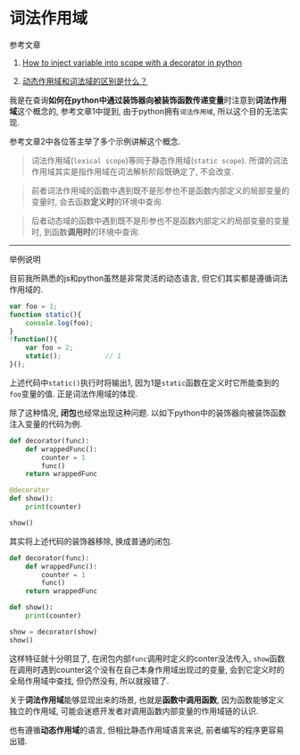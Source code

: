 # 词法作用域

参考文章

1. [How to inject variable into scope with a decorator in python](https://stackoverflow.com/questions/17862185/how-to-inject-variable-into-scope-with-a-decorator-in-python)

2. [动态作用域和词法域的区别是什么？](https://www.zhihu.com/question/20032419)

我是在查询**如何在python中通过装饰器向被装饰函数传递变量**时注意到**词法作用域**这个概念的, 参考文章1中提到, 由于python拥有`词法作用域`, 所以这个目的无法实现.

参考文章2中各位答主举了多个示例讲解这个概念.

> 词法作用域(`lexical scope`)等同于静态作用域(`static scope`). 所谓的词法作用域其实是指作用域在词法解析阶段既确定了, 不会改变. 

> 前者词法作用域的函数中遇到既不是形参也不是函数内部定义的局部变量的变量时, 会去函数**定义时**的环境中查询. 

> 后者动态域的函数中遇到既不是形参也不是函数内部定义的局部变量的变量时, 到函数**调用时**的环境中查询. 

------

举例说明

目前我所熟悉的js和python虽然是非常灵活的动态语言, 但它们其实都是遵循词法作用域的.

```js
var foo = 1;
function static(){
    console.log(foo);
}
!function(){
    var foo = 2;
    static();           // 1
}();
```

上述代码中`static()`执行时将输出1, 因为1是`static`函数在定义时它所能查到的`foo`变量的值. 正是词法作用域的体现.

除了这种情况, **闭包**也经常出现这种问题. 以如下python中的装饰器向被装饰函数注入变量的代码为例.

```py
def decorator(func):
    def wrappedFunc():
        counter = 1
        func()
    return wrappedFunc

@decorator
def show():
    print(counter)

show()
```

其实将上述代码的装饰器移除, 换成普通的闭包.

```py
def decorator(func):
    def wrappedFunc():
        counter = 1
        func()
    return wrappedFunc

def show():
    print(counter)

show = decorator(show)
show()
```

这样特征就十分明显了, 在闭包内部`func`调用时定义的conter没法传入, `show`函数在调用时遇到counter这个没有在自己本身作用域出现过的变量, 会到它定义时的全局作用域中查找, 但仍然没有, 所以就报错了.

关于**词法作用域**能够显现出来的场景, 也就是**函数中调用函数**, 因为函数能够定义独立的作用域, 可能会迷惑开发者对调用函数内部变量的作用域链的认识.

也有遵循**动态作用域**的语言, 但相比静态作用域语言来说, 前者编写的程序更容易出错.